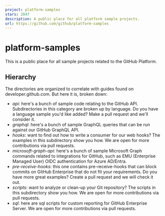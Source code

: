 ```yaml
---
project: platform-samples
stars: 2047
description: A public place for all platform sample projects.
url: https://github.com/github/platform-samples
---
```


platform-samples
================

This is a public place for all sample projects related to the GitHub Platform.

Hierarchy
---------

The directories are organized to correlate with guides found on developer.github.com. But here it is, broken down:

-   _api_: here's a bunch of sample code relating to the GitHub API. Subdirectories in this category are broken up by language. Do you have a language sample you'd like added? Make a pull request and we'll consider it.
-   _graphql_: here's a bunch of sample GraphQL queries that can be run against our GitHub GraphQL API.
-   _hooks_: want to find out how to write a consumer for our web hooks? The examples in this subdirectory show you how. We are open for more contributions via pull requests.
-   _microsoft-graph-api_: here's a bunch of sample Microsoft Graph commands related to integrations for GitHub, such as EMU (Enterprise Managed User) OIDC authentication for Azure AD/Entra.
-   _pre-receive-hooks_: this one contains pre-receive-hooks that can block commits on GitHub Enterprise that do not fit your requirements. Do you have more great examples? Create a pull request and we will check it out.
-   _scripts_: want to analyze or clean-up your Git repository? The scripts in this subdirectory show you how. We are open for more contributions via pull requests.
-   _sql_: here are sql scripts for custom reporting for GitHub Enterprise Server. We are open for more contributions via pull requests.
